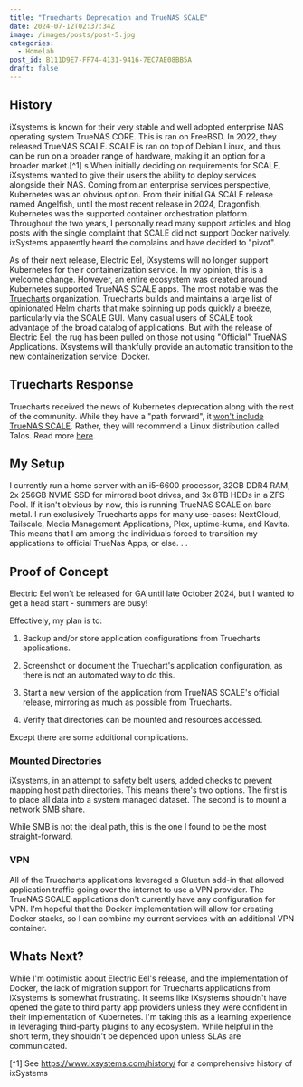 ```yaml
---
title: "Truecharts Deprecation and TrueNAS SCALE"
date: 2024-07-12T02:37:34Z
image: /images/posts/post-5.jpg
categories:
  - Homelab
post_id: B111D9E7-FF74-4131-9416-7EC7AE08BB5A
draft: false
---
```


## History

iXsystems is known for their very stable and well adopted enterprise NAS operating system TrueNAS CORE. This is ran on FreeBSD. In 2022, they released TrueNAS SCALE. SCALE is ran on top of Debian Linux, and thus can be run on a broader range of hardware, making it an option for a broader market.[^1] 
s
When initially deciding on requirements for SCALE, iXsystems wanted to give their users the ability to deploy services alongside their NAS. Coming from an enterprise services perspective, Kubernetes was an obvious option. From their initial GA SCALE release named Angelfish, until the most recent release in 2024, Dragonfish, Kubernetes was the supported container orchestration platform. Throughout the two years, I personally read many support articles and blog posts with the single complaint that SCALE did not support Docker natively. ixSystems apparently heard the complains and have decided to "pivot". 

As of their next release, Electric Eel, iXsystems will no longer support Kubernetes for their containerization service. In my opinion, this is a welcome change. However, an entire ecosystem was created around Kubernetes supported TrueNAS SCALE apps. The most notable was the [Truecharts](https://truecharts.org/) organization. Truecharts builds and maintains a large list of opinionated Helm charts that make spinning up pods quickly a breeze, particularly via the SCALE GUI. Many casual users of SCALE took advantage of the broad catalog of applications. But with the release of Electric Eel, the rug has been pulled on those not using "Official" TrueNAS Applications. iXsystems will thankfully provide an automatic transition to the new containerization service: Docker.



## Truecharts Response
Truecharts received the news of Kubernetes deprecation along with the rest of the community. While they have a "path forward", it [won't include TrueNAS SCALE](https://truecharts.org/news/scale-deprecation/). Rather, they will recommend a Linux distribution called Talos. Read more [here](https://truecharts.org/news/clustertool-update/). 


## My Setup
I currently run a home server with an i5-6600 processor, 32GB DDR4 RAM, 2x 256GB NVME SSD for mirrored boot drives, and 3x 8TB HDDs in a ZFS Pool. If it isn't obvious by now, this is running TrueNAS SCALE on bare metal. I run exclusively Truecharts apps for many use-cases: NextCloud, Tailscale, Media Management Applications, Plex, uptime-kuma, and Kavita. This means that I am among the individuals forced to transition my applications to official TrueNas Apps, or else. . .

## Proof of Concept
Electric Eel won't be released for GA until late October 2024, but I wanted to get a head start - summers are busy!

Effectively, my plan is to:

1. Backup and/or store application configurations from Truecharts applications.

2. Screenshot or document the Truechart's application configuration, as there is not an automated way to do this.

3. Start a new version of the application from TrueNAS SCALE's official release, mirroring as much as possible from Truecharts.

4. Verify that directories can be mounted and resources accessed.

Except there are some additional complications.

### Mounted Directories

iXsystems, in an attempt to safety belt users, added checks to prevent mapping host path directories. This means there's two options. The first is to place all data into a system managed dataset. The second is to mount a network SMB share. 

While SMB is not the ideal path, this is the one I found to be the most straight-forward.

### VPN
All of the Truecharts applications leveraged a Gluetun add-in that allowed application traffic going over the internet to use a VPN provider. The TrueNAS SCALE applications don't currently have any configuration for VPN. I'm hopeful that the Docker implementation will allow for creating Docker stacks, so I can combine my current services with an additional VPN container.

## Whats Next?
While I'm optimistic about Electric Eel's release, and the implementation of Docker, the lack of migration support for Truecharts applications from iXsystems is somewhat frustrating. It seems like iXsystems shouldn't have opened the gate to third party app providers unless they were confident in their implementation of Kubernetes. I'm taking this as a learning experience in leveraging third-party plugins to any ecosystem. While helpful in the short term, they shouldn't be depended upon unless SLAs are communicated.


[^1] See https://www.ixsystems.com/history/ for a comprehensive history of ixSystems
